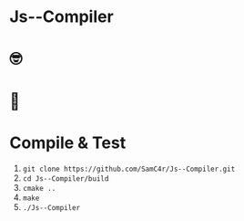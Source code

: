 # Js--Compiler


# 🤓

# 🗿

# Compile & Test
1. `git clone https://github.com/SamC4r/Js--Compiler.git`
2. `cd Js--Compiler/build`
3. `cmake ..`
4. `make`
5. `./Js--Compiler`

